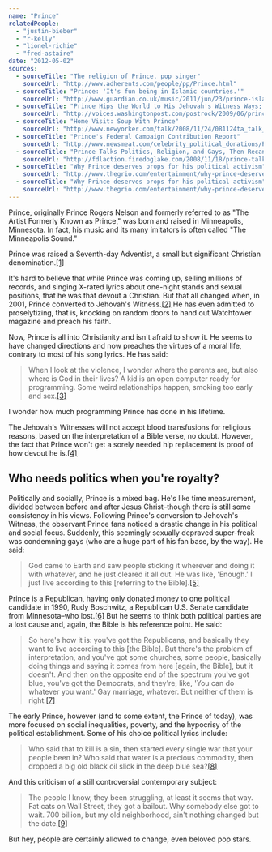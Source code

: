 ```yaml
---
name: "Prince"
relatedPeople:
  - "justin-bieber"
  - "r-kelly"
  - "lionel-richie"
  - "fred-astaire"
date: "2012-05-02"
sources:
  - sourceTitle: "The religion of Prince, pop singer"
    sourceUrl: "http://www.adherents.com/people/pp/Prince.html"
  - sourceTitle: "Prince: 'It's fun being in Islamic countries.'"
    sourceUrl: "http://www.guardian.co.uk/music/2011/jun/23/prince-islamic-countries-fun"
  - sourceTitle: "Prince Hips the World to His Jehovah's Witness Ways; Phil Spector's Streamlined Prison Look"
    sourceUrl: "http://voices.washingtonpost.com/postrock/2009/06/prince_hips_the_world_to_his_j.html"
  - sourceTitle: "Home Visit: Soup With Prince"
    sourceUrl: "http://www.newyorker.com/talk/2008/11/24/081124ta_talk_hoffman#ixzz0WgnOe2m"
  - sourceTitle: "Prince's Federal Campaign Contribution Report"
    sourceUrl: "http://www.newsmeat.com/celebrity_political_donations/Prince.php"
  - sourceTitle: "Prince Talks Politics, Religion, and Gays, Then Recants"
    sourceUrl: "http://fdlaction.firedoglake.com/2008/11/18/prince-talks-politics-religion-and-gays-then-recants/"
  - sourceTitle: "Why Prince deserves props for his political activism"
    sourceUrl: "http://www.thegrio.com/entertainment/why-prince-deserves-props-for-his-political-activism.php?page=2"
  - sourceTitle: "Why Prince deserves props for his political activism"
    sourceUrl: "http://www.thegrio.com/entertainment/why-prince-deserves-props-for-his-political-activism.php"
---
```


Prince, originally Prince Rogers Nelson and formerly referred to as "The Artist Formerly Known as Prince," was born and raised in Minneapolis, Minnesota. In fact, his music and its many imitators is often called "The Minneapolis Sound."

Prince was raised a Seventh-day Adventist, a small but significant Christian denomination.<a class="source-citation" href="#http://www.adherents.com/people/pp/Prince.html" title="The religion of Prince, pop singer">[1]</a>

It's hard to believe that while Prince was coming up, selling millions of records, and singing X-rated lyrics about one-night stands and sexual positions, that he was that devout a Christian. But that all changed when, in 2001, Prince converted to Jehovah's Witness.<a class="source-citation" href="#http://www.guardian.co.uk/music/2011/jun/23/prince-islamic-countries-fun" title="Prince: &apos;It&apos;s fun being in Islamic countries.&apos;">[2]</a> He has even admitted to proselytizing, that is, knocking on random doors to hand out Watchtower magazine and preach his faith.

Now, Prince is all into Christianity and isn't afraid to show it. He seems to have changed directions and now preaches the virtues of a moral life, contrary to most of his song lyrics. He has said:

>When I look at the violence, I wonder where the parents are, but also where is God in their lives? A kid is an open computer ready for programming. Some weird relationships happen, smoking too early and sex.<a class="source-citation" href="#http://www.adherents.com/people/pp/Prince.html" title="The religion of Prince, pop singer">[3]</a>

I wonder how much programming Prince has done in his lifetime.

The Jehovah's Witnesses will not accept blood transfusions for religious reasons, based on the interpretation of a Bible verse, no doubt. However, the fact that Prince won't get a sorely needed hip replacement is proof of how devout he is.<a class="source-citation" href="#http://voices.washingtonpost.com/postrock/2009/06/prince_hips_the_world_to_his_j.html" title="Prince Hips the World to His Jehovah&apos;s Witness Ways; Phil Spector&apos;s Streamlined Prison Look">[4]</a>

## Who needs politics when you're royalty?

Politically and socially, Prince is a mixed bag. He's like time measurement, divided between before and after Jesus Christ–though there is still some consistency in his views. Following Prince's conversion to Jehovah's Witness, the observant Prince fans noticed a drastic change in his political and social focus. Suddenly, this seemingly sexually depraved super-freak was condemning gays (who are a huge part of his fan base, by the way). He said:

>God came to Earth and saw people sticking it wherever and doing it with whatever, and he just cleared it all out. He was like, 'Enough.' I just live according to this [referring to the Bible].<a class="source-citation" href="#http://www.newyorker.com/talk/2008/11/24/081124ta_talk_hoffman#ixzz0WgnOe2m" title="Home Visit: Soup With Prince">[5]</a>

Prince is a Republican, having only donated money to one political candidate in 1990, Rudy Boschwitz, a Republican U.S. Senate candidate from Minnesota–who lost.<a class="source-citation" href="#http://www.newsmeat.com/celebrity_political_donations/Prince.php" title="Prince&apos;s Federal Campaign Contribution Report">[6]</a> But he seems to think both political parties are a lost cause and, again, the Bible is his reference point. He said:

>So here's how it is: you've got the Republicans, and basically they want to live according to this [the Bible]. But there's the problem of interpretation, and you've got some churches, some people, basically doing things and saying it comes from here [again, the Bible], but it doesn't. And then on the opposite end of the spectrum you've got blue, you've got the Democrats, and they're, like, 'You can do whatever you want.' Gay marriage, whatever. But neither of them is right.<a class="source-citation" href="#http://fdlaction.firedoglake.com/2008/11/18/prince-talks-politics-religion-and-gays-then-recants/" title="Prince Talks Politics, Religion, and Gays, Then Recants">[7]</a>

The early Prince, however (and to some extent, the Prince of today), was more focused on social inequalities, poverty, and the hypocrisy of the political establishment. Some of his choice political lyrics include:

>Who said that to kill is a sin, then started every single war that your people been in? Who said that water is a precious commodity, then dropped a big old black oil slick in the deep blue sea?<a class="source-citation" href="#http://www.thegrio.com/entertainment/why-prince-deserves-props-for-his-political-activism.php?page=2" title="Why Prince deserves props for his political activism">[8]</a>

And this criticism of a still controversial contemporary subject:

>The people I know, they been struggling, at least it seems that way. Fat cats on Wall Street, they got a bailout. Why somebody else got to wait. 700 billion, but my old neighborhood, ain't nothing changed but the date.<a class="source-citation" href="#http://www.thegrio.com/entertainment/why-prince-deserves-props-for-his-political-activism.php" title="Why Prince deserves props for his political activism">[9]</a>

But hey, people are certainly allowed to change, even beloved pop stars.